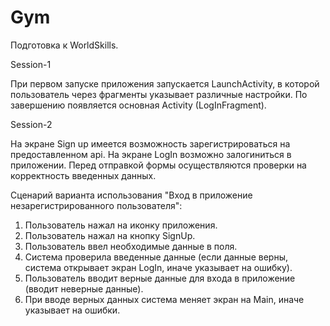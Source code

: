 # Gym

Подготовка к WorldSkills.

Session-1

При первом запуске приложения запускается LaunchActivity, в которой пользователь через фрагменты указывает различные настройки. По завершению появляется основная Activity (LogInFragment).

Session-2

На экране Sign up имеется возможность зарегистрироваться на предоставленном api. На экране LogIn возможно залогиниться в приложении. Перед отправкой формы осуществляются проверки на корректность введенных данных. 

Сценарий варианта использования "Вход в приложение незарегистрированного пользователя":

1. Пользователь нажал на иконку приложения.
2. Пользователь нажал на кнопку SignUp.
3. Пользователь ввел необходимые данные в поля.
4. Система проверила введенные данные (если данные верны, система открывает экран LogIn, иначе указывает на ошибку).
5. Пользователь вводит верные данные для входа в приложение (вводит неверные данные).
6. При вводе верных данных система меняет экран на Main, иначе указывает на ошибки.
